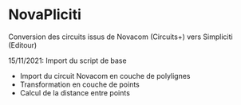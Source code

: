 # NovaPliciti
Conversion des circuits issus de Novacom (Circuits+) vers Simpliciti (Editour)

15/11/2021: Import du script de base
- Import du circuit Novacom en couche de polylignes
- Transformation en couche de points
- Calcul de la distance entre points
